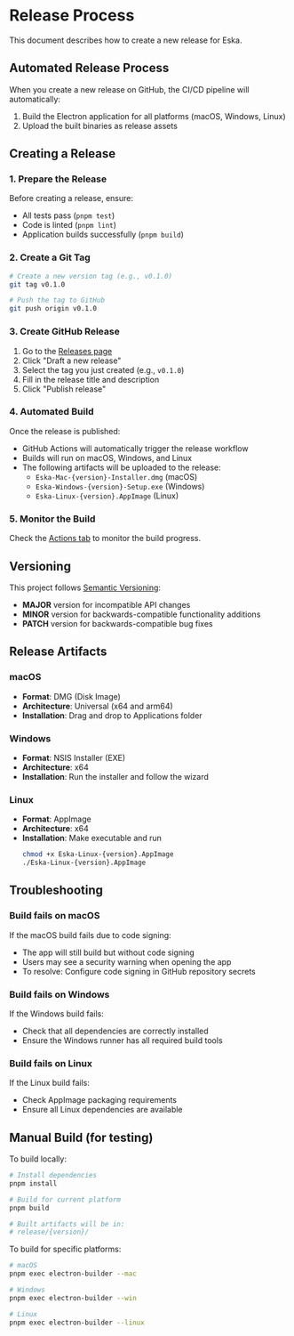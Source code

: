 # Release Process

This document describes how to create a new release for Eska.

## Automated Release Process

When you create a new release on GitHub, the CI/CD pipeline will automatically:

1. Build the Electron application for all platforms (macOS, Windows, Linux)
2. Upload the built binaries as release assets

## Creating a Release

### 1. Prepare the Release

Before creating a release, ensure:

- All tests pass (`pnpm test`)
- Code is linted (`pnpm lint`)
- Application builds successfully (`pnpm build`)

### 2. Create a Git Tag

```bash
# Create a new version tag (e.g., v0.1.0)
git tag v0.1.0

# Push the tag to GitHub
git push origin v0.1.0
```

### 3. Create GitHub Release

1. Go to the [Releases page](https://github.com/altescy/eska/releases)
2. Click "Draft a new release"
3. Select the tag you just created (e.g., `v0.1.0`)
4. Fill in the release title and description
5. Click "Publish release"

### 4. Automated Build

Once the release is published:

- GitHub Actions will automatically trigger the release workflow
- Builds will run on macOS, Windows, and Linux
- The following artifacts will be uploaded to the release:
  - `Eska-Mac-{version}-Installer.dmg` (macOS)
  - `Eska-Windows-{version}-Setup.exe` (Windows)
  - `Eska-Linux-{version}.AppImage` (Linux)

### 5. Monitor the Build

Check the [Actions tab](https://github.com/altescy/eska/actions) to monitor the build progress.

## Versioning

This project follows [Semantic Versioning](https://semver.org/):

- **MAJOR** version for incompatible API changes
- **MINOR** version for backwards-compatible functionality additions
- **PATCH** version for backwards-compatible bug fixes

## Release Artifacts

### macOS
- **Format**: DMG (Disk Image)
- **Architecture**: Universal (x64 and arm64)
- **Installation**: Drag and drop to Applications folder

### Windows
- **Format**: NSIS Installer (EXE)
- **Architecture**: x64
- **Installation**: Run the installer and follow the wizard

### Linux
- **Format**: AppImage
- **Architecture**: x64
- **Installation**: Make executable and run
  ```bash
  chmod +x Eska-Linux-{version}.AppImage
  ./Eska-Linux-{version}.AppImage
  ```

## Troubleshooting

### Build fails on macOS

If the macOS build fails due to code signing:
- The app will still build but without code signing
- Users may see a security warning when opening the app
- To resolve: Configure code signing in GitHub repository secrets

### Build fails on Windows

If the Windows build fails:
- Check that all dependencies are correctly installed
- Ensure the Windows runner has all required build tools

### Build fails on Linux

If the Linux build fails:
- Check AppImage packaging requirements
- Ensure all Linux dependencies are available

## Manual Build (for testing)

To build locally:

```bash
# Install dependencies
pnpm install

# Build for current platform
pnpm build

# Built artifacts will be in:
# release/{version}/
```

To build for specific platforms:

```bash
# macOS
pnpm exec electron-builder --mac

# Windows
pnpm exec electron-builder --win

# Linux
pnpm exec electron-builder --linux
```

